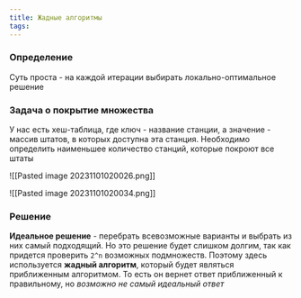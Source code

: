 ```yaml
---
title: Жадные алгоритмы
tags:
---
```

### Определение
Суть проста - на каждой итерации выбирать локально-оптимальное решение
### Задача о покрытие множества
У нас есть хеш-таблица, где ключ - название станции, а значение - массив штатов, в которых доступна эта станция. Необходимо определить наименьшее количество станций, которые покроют все штаты

![[Pasted image 20231101020026.png]]

![[Pasted image 20231101020034.png]]
### Решение
**Идеальное решение** - перебрать всевозможные варианты и выбрать из них самый подходящий. Но это решение будет слишком долгим, так как придется проверить `2^n` возможных подмножеств.
Поэтому здесь используется **жадный алгоритм**, который будет являться приближенным алгоритмом. То есть он вернет ответ приближенный к правильному, но _возможно не самый идеальный ответ_